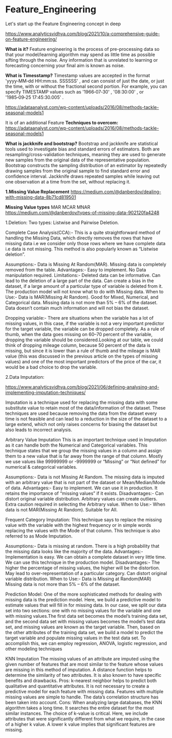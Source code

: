 # Feature_Engineering
Let's start up the Feature Engineering concept in deep

https://www.analyticsvidhya.com/blog/2021/10/a-comprehensive-guide-on-feature-engineering/

**What is it?**
Feature engineering is the process of pre-processing data so that your model/learning
algorithm may spend as little time as possible sifting through the noise. Any information
that is unrelated to learning or forecasting concerning your final aim is known as noise.

**What is Timesstamp?**
Timestamp values are accepted in the format 'yyyy‑MM‑dd HH:mm:ss. SSSSSS' , and can consist
of just the date, or just the time, with or without the fractional second portion. 
For example, you can specify TIMESTAMP values such as '1966‑07‑30' , '08:30:00' , or '1985‑09‑25 17:45:30.005' .

https://adataanalyst.com/wp-content/uploads/2016/08/methods-tackle-seasonal-models1

It is of an additional Feature
**Techniques to overcom:**
https://adataanalyst.com/wp-content/uploads/2016/08/methods-tackle-seasonal-models1

**What is jackknife and bootstrap?**
Bootstrap and jackknife are statistical tools used to investigate bias and standard errors of estimators.
Both are resampling/cross-validation techniques, meaning they are used to generate new samples from the original data
of the representative population.
Bootstrap constructs the sampling distribution of an estimator by repeatedly drawing samples from the original sample to find 
standard error and confidence interval. Jackknife draws repeated samples while leaving out one observation at a time from the set,
without replacing it.

**1.Missing Value Replacement**
https://medium.com/@danberdov/dealing-with-missing-data-8b71cd819501


**Missing Value types**
MAR
MCAR
MNAR
https://medium.com/@danberdov/types-of-missing-data-902120fa4248

1.Deletion:
Two types: Listwise and Pairwise Deletion.

Complete Case Analysis(CCA):-
This is a quite straightforward method of handling the Missing Data, which directly removes the rows that have missing data 
i.e we consider only those rows where we have complete data i.e data is not missing. This method is also popularly known as “Listwise deletion”.

Assumptions:-
Data is Missing At Random(MAR).
Missing data is completely removed from the table.
Advantages:- 
Easy to implement.
No Data manipulation required.
Limitations:-
Deleted data can be informative.
Can lead to the deletion of a large part of the data.
Can create a bias in the dataset, if a large amount of a particular type of variable is deleted from it.
The production model will not know what to do with Missing data.
When to Use:-
Data is MAR(Missing At Random).
Good for Mixed, Numerical, and Categorical data.
Missing data is not more than 5% – 6% of the dataset.
Data doesn’t contain much information and will not bias the dataset.

Dropping variable:-
There are situations when the variable has a lot of missing values, in this case, if the variable is not a very important predictor for the 
target variable, the variable can be dropped completely. As a rule of thumb, when the data goes missing on 60–70 percent of the variable, dropping
the variable should be considered.Looking at our table, we could think of dropping mileage column, because 50 percent of the data is missing,
but since it is lower than a rule of thumb and the mileage is MAR value (this was discussed in the previous article on the types of missing values) 
and one of the most important predictors of the price of the car, it would be a bad choice to drop the variable.

2.Data Imputation:

https://www.analyticsvidhya.com/blog/2021/06/defining-analysing-and-implementing-imputation-techniques/

Imputation is a technique used for replacing the missing data with some substitute value to retain most of the data/information of the dataset. 
These techniques are used because removing the data from the dataset every time is not feasible and can lead to a reduction in the size of 
the dataset to a large extend, which not only raises concerns for biasing the dataset but also leads to incorrect analysis.

Arbitrary Value Imputation
This is an important technique used in Imputation as it can handle both the Numerical and Categorical variables.
This technique states that we group the missing values in a column and assign them to a new value that is far away 
from the range of that column. Mostly we use values like 99999999 or -9999999 or “Missing” or “Not defined” for numerical & categorical variables.

Assumptions:-
Data is not Missing At Random.
The missing data is imputed with an arbitrary value that is not part of the dataset or Mean/Median/Mode of data.
Advantages:-
Easy to implement.
We can use it in production.
It retains the importance of “missing values” if it exists.
Disadvantages:-
Can distort original variable distribution.
Arbitrary values can create outliers.
Extra caution required in selecting the Arbitrary value.
When to Use:-
When data is not MAR(Missing At Random).
Suitable for All.

Frequent Category Imputation:
This technique says to replace the missing value with the variable with the highest frequency or in simple words 
replacing the values with the Mode of that column. This technique is also referred to as Mode Imputation.

Assumptions:-
Data is missing at random.
There is a high probability that the missing data looks like the majority of the data.
Advantages:-
Implementation is easy.
We can obtain a complete dataset in very little time.
We can use this technique in the production model.
Disadvantages:-
The higher the percentage of missing values, the higher will be the distortion.
May lead to over-representation of a particular category.
Can distort original variable distribution.
When to Use:-
Data is Missing at Random(MAR)
Missing data is not more than 5% – 6% of the dataset.

 Prediction Model:
One of the more sophisticated methods for dealing with missing data is the prediction model. Here, we build a predictive model 
to estimate values that will fill in for missing data. In our case, we split our data set into two sections: one with no missing
values for the variable and one with missing values.The first data set becomes the model’s training data set, and the second data set 
with missing values becomes the model’s test data set, and missing values are known as the target variable. Then, based on the other attributes of the training data set, we build a model 
to predict the target variable and populate missing values in the test data set. To accomplish this, we can employ regression, ANOVA, 
logistic regression, and other modeling techniques

 KNN Imputation
The missing values of an attribute are imputed using the given number of features that are most similar to the feature whose values are missing in this method of imputation. A distance function helps to determine the similarity of two attributes. It is also known to have specific benefits and drawbacks.
Pros:
k-nearest neighbor helps to predict both qualitative and quantitative attributes.
It is not necessary to create a predictive model for each feature with missing data.
Features with multiple missing values are simple to handle.
The data’s correlation structure has been taken into account.
Cons:
When analyzing large databases, the KNN algorithm takes a long time. It searches the entire dataset for the most similar instances.
The choice of k-value is critical. Here, we include attributes that were significantly different from what we require, in the case of a higher k value. A lower k value implies that significant features are missing.




